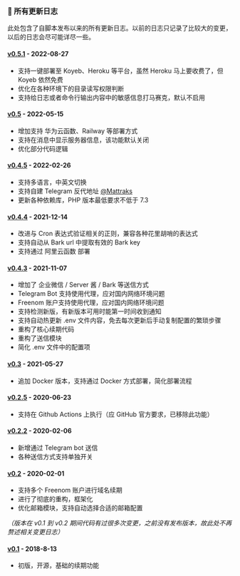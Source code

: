 ### 📰 所有更新日志

此处包含了自脚本发布以来的所有更新日志。以前的日志只记录了比较大的变更，以后的日志会尽可能详尽一些。

#### [v0.5.1](https://github.com/luolongfei/freenom/releases/tag/v0.5.1) - 2022-08-27

- 支持一键部署至 Koyeb、Heroku 等平台，虽然 Heroku 马上要收费了，但 Koyeb 依然免费
- 优化在各种环境下的目录读写权限判断
- 支持给日志或者命令行输出内容中的敏感信息打马赛克，默认不启用

#### [v0.5](https://github.com/luolongfei/freenom/releases/tag/v0.5) - 2022-05-15

- 增加支持 华为云函数、Railway 等部署方式
- 支持在消息中显示服务器信息，该功能默认关闭
- 优化部分代码逻辑

#### [v0.4.5](https://github.com/luolongfei/freenom/releases/tag/v0.4.5) - 2022-02-26

- 支持多语言，中英文切换
- 支持自建 Telegram 反代地址 [@Mattraks](https://github.com/Mattraks)
- 更新各种依赖库，PHP 版本最低要求不低于 7.3

#### [v0.4.4](https://github.com/luolongfei/freenom/releases/tag/v0.4.4) - 2021-12-14

- 改进与 Cron 表达式验证相关的正则，兼容各种花里胡哨的表达式
- 支持自动从 Bark url 中提取有效的 Bark key
- 支持通过 阿里云函数 部署

#### [v0.4.3](https://github.com/luolongfei/freenom/releases/tag/v0.4.3) - 2021-11-07

- 增加了 企业微信 / Server 酱 / Bark 等送信方式
- Telegram Bot 支持使用代理，应对国内网络环境问题
- Freenom 账户支持使用代理，应对国内网络环境问题
- 支持检测新版，有新版本可用时能第一时间收到通知
- 支持自动热更新 .env 文件内容，免去每次更新后手动复制配置的繁琐步骤
- 重构了核心续期代码
- 重构了送信模块
- 简化 .env 文件中的配置项

#### [v0.3](https://github.com/luolongfei/freenom/releases/tag/v0.3) - 2021-05-27

- 追加 Docker 版本，支持通过 Docker 方式部署，简化部署流程

#### [v0.2.5](#) - 2020-06-23

- 支持在 Github Actions 上执行（应 GitHub 官方要求，已移除此功能）

#### [v0.2.2](#) - 2020-02-06

- 新增通过 Telegram bot 送信
- 各种送信方式支持单独开关

#### [v0.2](#) - 2020-02-01

- 支持多个 Freenom 账户进行域名续期
- 进行了彻底的重构，框架化
- 优化邮箱模块，支持自动选择合适的邮箱配置

*（版本在 v0.1 到 v0.2 期间代码有过很多次变更，之前没有发布版本，故此处不再赘述相关变更日志）*

#### [v0.1](#) - 2018-8-13

- 初版，开源，基础的续期功能